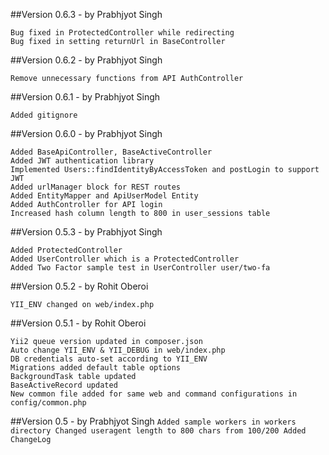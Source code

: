 ##Version 0.6.3 - by Prabhjyot Singh
```
Bug fixed in ProtectedController while redirecting
Bug fixed in setting returnUrl in BaseController
```
##Version 0.6.2 - by Prabhjyot Singh
```
Remove unnecessary functions from API AuthController
```
##Version 0.6.1 - by Prabhjyot Singh
```
Added gitignore
```
##Version 0.6.0 - by Prabhjyot Singh
```
Added BaseApiController, BaseActiveController
Added JWT authentication library
Implemented Users::findIdentityByAccessToken and postLogin to support JWT
Added urlManager block for REST routes
Added EntityMapper and ApiUserModel Entity
Added AuthController for API login
Increased hash column length to 800 in user_sessions table
```
##Version 0.5.3 - by Prabhjyot Singh
```
Added ProtectedController
Added UserController which is a ProtectedController
Added Two Factor sample test in UserController user/two-fa
```
##Version 0.5.2 - by Rohit Oberoi
```
YII_ENV changed on web/index.php 
```
##Version 0.5.1 - by Rohit Oberoi
```
Yii2 queue version updated in composer.json
Auto change YII_ENV & YII_DEBUG in web/index.php
DB credentials auto-set according to YII_ENV
Migrations added default table options
BackgroundTask table updated
BaseActiveRecord updated
New common file added for same web and command configurations in config/common.php 
```

##Version 0.5 - by Prabhjyot Singh
``
Added sample workers in workers directory
Changed useragent length to 800 chars from 100/200
Added ChangeLog
``
